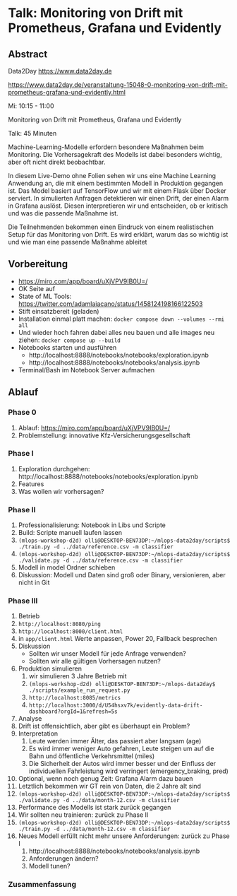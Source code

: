 # Talk: Monitoring von Drift mit Prometheus, Grafana und Evidently

## Abstract

Data2Day
https://www.data2day.de

https://www.data2day.de/veranstaltung-15048-0-monitoring-von-drift-mit-prometheus-grafana-und-evidently.html

Mi: 10:15 - 11:00

Monitoring von Drift mit Prometheus, Grafana und Evidently

Talk: 45 Minuten

Machine-Learning-Modelle erfordern besondere Maßnahmen beim Monitoring. Die Vorhersagekraft des Modells ist dabei
besonders wichtig, aber oft nicht direkt beobachtbar.

In diesem Live-Demo ohne Folien sehen wir uns eine Machine Learning Anwendung an, die mit einem bestimmten Modell in
Produktion gegangen ist. Das Model basiert auf TensorFlow und wir mit einem Flask über Docker serviert. In simulierten
Anfragen detektieren wir einen Drift, der einen Alarm in Grafana auslöst. Diesen interpretieren wir und entscheiden, ob
er kritisch und was die passende Maßnahme ist.


Die Teilnehmenden bekommen einen Eindruck von einem realistischen Setup für das Monitoring von Drift. Es wird erklärt,
warum das so wichtig ist und wie man eine passende Maßnahme ableitet

## Vorbereitung

* https://miro.com/app/board/uXjVPV9IB0U=/
* OK Seite auf
* State of ML Tools: https://twitter.com/adamlaiacano/status/1458124198166122503
* Stift einsatzbereit (geladen)
* Installation einmal platt machen: `docker compose down --volumes --rmi all`
* Und wieder hoch fahren dabei alles neu bauen und alle images neu ziehen: `docker compose up --build`
* Notebooks starten und ausführen
  * http://localhost:8888/notebooks/notebooks/exploration.ipynb
  * http://localhost:8888/notebooks/notebooks/analysis.ipynb
* Terminal/Bash im Notebook Server aufmachen

## Ablauf

### Phase 0
1. Ablauf: https://miro.com/app/board/uXjVPV9IB0U=/
1. Problemstellung: innovative Kfz-Versicherungsgesellschaft

### Phase I  
1. Exploration durchgehen: http://localhost:8888/notebooks/notebooks/exploration.ipynb
  1. Features
  1. Was wollen wir vorhersagen?

### Phase II  
1. Professionalisierung: Notebook in Libs und Scripte
1. Build: Scripte manuell laufen lassen
  1. `(mlops-workshop-d2d) olli@DESKTOP-BEN73DP:~/mlops-data2day/scripts$ ./train.py -d ../data/reference.csv -m classifier`
  1. `(mlops-workshop-d2d) olli@DESKTOP-BEN73DP:~/mlops-data2day/scripts$ ./validate.py -d ../data/reference.csv -m classifier`
  1. Modell in model Ordner schieben
  1. Diskussion: Modell und Daten sind groß oder Binary, versionieren, aber nicht in Git

### Phase III
1. Betrieb
  1. `http://localhost:8080/ping`
  1. `http://localhost:8000/client.html`
  1. in `app/client.html` Werte anpassen, Power 20, Fallback besprechen
  1. Diskussion
     * Sollten wir unser Modell für jede Anfrage verwenden?
     * Sollten wir alle gültigen Vorhersagen nutzen?
1. Produktion simulieren
    1. wir simulieren 3 Jahre Betrieb mit
    1. `(mlops-workshop-d2d) olli@DESKTOP-BEN73DP:~/mlops-data2day$ ./scripts/example_run_request.py` 
    1. `http://localhost:8085/metrics`
    1. `http://localhost:3000/d/U54hsxv7k/evidently-data-drift-dashboard?orgId=1&refresh=5s`
1. Analyse   
  1. Drift ist offensichtlich, aber gibt es überhaupt ein Problem?
  1. Interpretation
      1. Leute werden immer Älter, das passiert aber langsam (age)
      1. Es wird immer weniger Auto gefahren, Leute steigen um auf die Bahn und öffentliche Verkehrsmittel (miles)
      1. Die Sicherheit der Autos wird immer besser und der Einfluss der individuellen Fahrleistung wird verringert (emergency_braking, pred) 
  1. Optional, wenn noch genug Zeit: Grafana Alarm dazu bauen    
  1. Letztlich bekommen wir GT rein von Daten, die 2 Jahre alt sind
  1. `(mlops-workshop-d2d) olli@DESKTOP-BEN73DP:~/mlops-data2day/scripts$ ./validate.py -d ../data/month-12.csv -m classifier`
  1. Performance des Modells ist stark zurück gegangen
  1. Wir sollten neu trainieren: zurück zu Phase II 
  1. `(mlops-workshop-d2d) olli@DESKTOP-BEN73DP:~/mlops-data2day/scripts$ ./train.py -d ../data/month-12.csv -m classifier`
  1. Neues Modell erfüllt nicht mehr unsere Anforderungen: zurück zu Phase I
     1. http://localhost:8888/notebooks/notebooks/analysis.ipynb
     1. Anforderungen ändern?
     1. Modell tunen?

### Zusammenfassung
